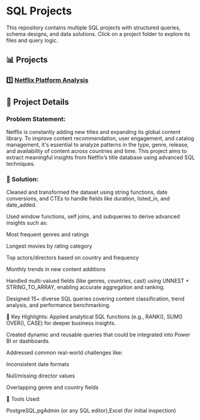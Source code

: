 # SQL Projects

This repository contains multiple SQL projects with structured queries, schema designs, and data solutions. Click on a project folder to explore its files and query logic.

## 📊 Projects
### 1️⃣ [Netflix Platform Analysis ](netflix_project/)

## 📌 Project Details
### Problem Statement:

Netflix is constantly adding new titles and expanding its global content library. To improve content recommendation, user engagement, and catalog management, it's essential to analyze patterns in the type, genre, release, and availability of content across countries and time. This project aims to extract meaningful insights from Netflix’s title database using advanced SQL techniques.

### 🔹 Solution:
Cleaned and transformed the dataset using string functions, date conversions, and CTEs to handle fields like duration, listed_in, and date_added.

Used window functions, self joins, and subqueries to derive advanced insights such as:

Most frequent genres and ratings

Longest movies by rating category

Top actors/directors based on country and frequency

Monthly trends in new content additions

Handled multi-valued fields (like genres, countries, cast) using UNNEST + STRING_TO_ARRAY, enabling accurate aggregation and ranking.

Designed 15+ diverse SQL queries covering content classification, trend analysis, and performance benchmarking.

🧠 Key Highlights:
Applied analytical SQL functions (e.g., RANK(), SUM() OVER(), CASE) for deeper business insights.

Created dynamic and reusable queries that could be integrated into Power BI or dashboards.

Addressed common real-world challenges like:

Inconsistent date formats

Null/missing director values

Overlapping genre and country fields

🧰 Tools Used:

PostgreSQL,pgAdmin (or any SQL editor),Excel (for initial inspection)
